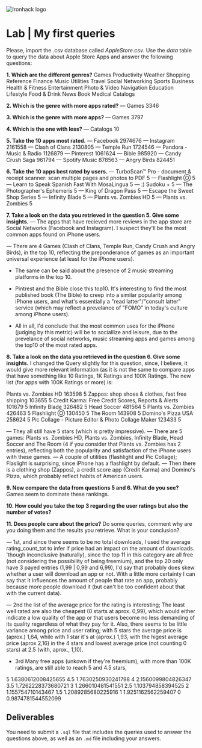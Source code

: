![Ironhack logo](https://i.imgur.com/1QgrNNw.png)

# Lab | My first queries

Please, import the .csv database called *AppleStore.csv*. Use the *data* table to query the data about Apple Store Apps and answer the following questions: 

**1. Which are the different genres?**
Games
Productivity
Weather
Shopping
Reference
Finance
Music
Utilities
Travel
Social Networking
Sports
Business
Health & Fitness
Entertainment
Photo & Video
Navigation
Education
Lifestyle
Food & Drink
News
Book
Medical
Catalogs

**2. Which is the genre with more apps rated?**
— Games	3346

**3. Which is the genre with more apps?**
— Games	3797

**4. Which is the one with less?**
— Catalogs	10

**5. Take the 10 apps most rated.**
— Facebook	2974676
— Instagram	2161558
— Clash of Clans	2130805
— Temple Run	1724546
— Pandora - Music & Radio	1126879
— Pinterest	1061624
— Bible	985920
— Candy Crush Saga	961794
— Spotify Music	878563
— Angry Birds	824451

**6. Take the 10 apps best rated by users.**
— TurboScan™ Pro - document & receipt scanner: scan multiple pages and photos to PDF	5
— Flashlight Ⓞ	5
— Learn to Speak Spanish Fast With MosaLingua	5
— :) Sudoku +	5
— The Photographer's Ephemeris	5
— King of Dragon Pass	5
— Escape the Sweet Shop Series	5
— Infinity Blade	5
— Plants vs. Zombies HD	5
— Plants vs. Zombies	5


**7. Take a look on the data you retrieved in the question 5. Give some insights.**
— The apps that have recieved more reviews in the app store are Social Networks (Facebook and Instagram). I suspect they'll be the most common apps found on iPhone users.

— There are 4 Games (Clash of Clans, Temple Run, Candy Crush and Angry Birds), in the top 10, reflecting the preponderance of games as an important universal experience (at least for the iPhone users).

- The same can be said about the presence of 2 music streaming platforms in the top 10.

- Pintrest and the Bible close this top10. It's interesting to find the most published book (The Bible) to creep into a similar popularity among iPhone users, and what's essentially a "read latter"/"consult latter" service (which may reflect a prevelance of "FOMO" in today's culture among iPhone users).

- All in all, I'd conclude that the most common uses for the iPhone (judging by this metric) will be to sociallize and leisure, due to the prevelance of social networks, music streaming apps and games among the top10 of the most rated apps.


**8. Take a look on the data you retrieved in the question 6. Give some insights.**
I changed the Query slightly for this question, since, I believe, it would give more relevant information (as it is not the same to compare apps that have something like 10 Ratings, 1K Ratings and 100K Ratings. The new list (for apps with 100K Ratings or more) is:

Plants vs. Zombies HD	163598	5
Zappos: shop shoes & clothes, fast free shipping	103655	5
Credit Karma: Free Credit Scores, Reports & Alerts	101679	5
Infinity Blade	326482	5
Head Soccer	481564	5
Plants vs. Zombies	426463	5
Flashlight Ⓞ	130450	5
The Room	143908	5
Domino's Pizza USA	258624	5
Pic Collage - Picture Editor & Photo Collage Maker	123433	5

— They all still have 5 stars (which is pretty impressive). 
— There are 5 games: Plants vs. Zombies HD, Plants vs. Zombies, Infinity Blade, Head Soccer and The Room (4 if you consider that Plants vs. Zombies has 2 entries), reflecting both the popularity and satisfaction of the iPhone users with these games.
— A couple of utilities (flashlight and Pic Collage); Flaslight is surprising, since iPhone has a flashlight by default.
— Then there is a clothing shop (Zappos), a credit score app (Credit Karma) and Domino's Pizza, which probably reflect habits of American users.

**9. Now compare the data from questions 5 and 6. What do you see?**
Games seem to dominate these rankings.

**10. How could you take the top 3 regarding the user ratings but also the number of votes?**

**11. Does people care about the price?** Do some queries, comment why are you doing them and the results you retrieve. What is your conclusion?

— 1st, and since there seems to be no total downloads, I used the average rating_count_tot to infer if price had an impact on the amount of downloads. 'though inconclusive (naturally), since the top 11 in this category are all free (not considering the possibility of being freemium), and the top 20 only have 3 payed entries (1,99 | 0,99 and 6,99), I'd say that probably does skew whether a user will download an app or not. With a little more certainty I can say that it influences the amount of people that rate an app, probably because more people download it (but can't be too confident about that with the current data).

— 2nd the list of the average price for the rating is interesting; The least well rated are also the cheapest (0 starts at aprox. 0,99), which would either indicate a low quality of the app or that users become no less demanding of its quality regardless of what they pay for it. Also, there seems to be little variance among price and user rating; with 5 stars the average price is (aprox.) 1,64, while with 1 star it's at (aprox.) 1,93, with the higest average price (aprox 2,16) in the 4 stars and lowest average price (not counting 0 stars) at 2.5 (with, aprox., 1,10).

- 3rd Many free apps (unkown if they're freemium), with more than 100K ratings, are still able to reach 5 and 4.5 stars, 

5	1.6380612008425655
4.5	1.7630250930241798
4	2.1560099804826347
3.5	1.7262228373680721
3	1.266010481541551
2.5	1.103794858394525
2	1.155754710143467
1.5	1.2089285680225916
1	1.9251162562259407
0	0.9874781544552099

## Deliverables 
You need to submit a `.sql` file that includes the queries used to answer the questions above, as well as an `.md` file including your answers. 
